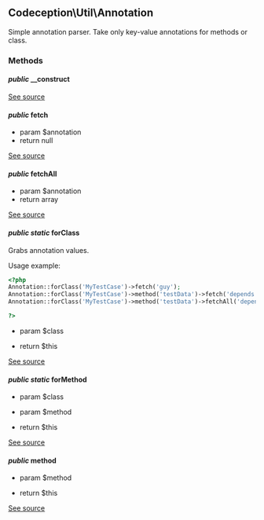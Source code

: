 
## Codeception\Util\Annotation


Simple annotation parser. Take only key-value annotations for methods or class.

### Methods


#### *public* __construct
[See source](https://github.com/Codeception/Codeception/blob/master/src/Codeception/Util/Annotation.php#L63)

#### *public* fetch
 *  param $annotation
 *  return null

[See source](https://github.com/Codeception/Codeception/blob/master/src/Codeception/Util/Annotation.php#L83)

#### *public* fetchAll
 *  param $annotation
 *  return array

[See source](https://github.com/Codeception/Codeception/blob/master/src/Codeception/Util/Annotation.php#L96)

#### *public static* forClass
Grabs annotation values.

Usage example:

``` php
<?php
Annotation::forClass('MyTestCase')->fetch('guy');
Annotation::forClass('MyTestCase')->method('testData')->fetch('depends');
Annotation::forClass('MyTestCase')->method('testData')->fetchAll('depends');

?>
```

 *  param $class

 *  return $this

[See source](https://github.com/Codeception/Codeception/blob/master/src/Codeception/Util/Annotation.php#L39)

#### *public static* forMethod
 *  param $class
 *  param $method

 *  return $this

[See source](https://github.com/Codeception/Codeception/blob/master/src/Codeception/Util/Annotation.php#L58)

#### *public* method
 *  param $method

 *  return $this

[See source](https://github.com/Codeception/Codeception/blob/master/src/Codeception/Util/Annotation.php#L73)
